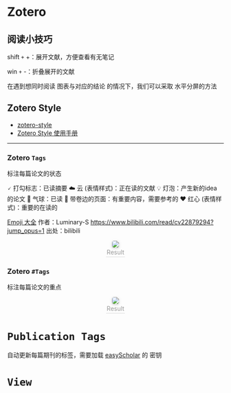 
# Zotero 
## 阅读小技巧
shift `+` +：展开文献，方便查看有无笔记

win `+` -：折叠展开的文献

在遇到想同时阅读 图表与对应的结论 的情况下，我们可以采取 水平分屏的方法
## Zotero Style
- [zotero-style](https://github.com/MuiseDestiny/zotero-style)
- [Zotero Style 使用手册](https://www.bilibili.com/video/BV1ss4y1E7sX/?t=776&vd_source=ae16ff6478eb15c1b87880540263910b)
--- 

### Zotero `Tags`
标注每篇论文的状态

🗸 打勾标志：已读摘要
☁️ 云 (表情样式)：正在读的文献
💡 灯泡：产生新的idea 的论文
🎈 气球：已读
📃 带卷边的页面：有重要内容，需要参考的
❤️ 红心 (表情样式)：重要的在读的 

[Emoji 大全](https://www.emojiall.com/zh-hans)
作者：Luminary-S https://www.bilibili.com/read/cv22879294?jump_opus=1 出处：bilibili

<center> 
	<img style="border-radius: 0.3125em; box-shadow: 0 2px 4px 0 rgba(34,36,38,.12),0 2px 10px 0 rgba(34,36,38,.08);" src="https://bu.dusays.com/2023/08/14/64d9ca161b89f.png">
	<br>
	<div style="color:orange; border-bottom: 1px solid #d9d9d9; 
	display: inline-block; 
	color: #999; 
	padding: 2px;">Result</div> 
 </center>

### Zotero `#Tags`
标注每篇论文的重点

<center> 
	<img style="border-radius: 0.3125em; box-shadow: 0 2px 4px 0 rgba(34,36,38,.12),0 2px 10px 0 rgba(34,36,38,.08);" src="https://bu.dusays.com/2023/08/14/64d9c9f0d3615.png">
	<br>
	<div style="color:orange; border-bottom: 1px solid #d9d9d9; 
	display: inline-block; 
	color: #999; 
	padding: 2px;">Result</div> 
 </center>

# `Publication Tags`
自动更新每篇期刊的标签，需要加载 [easyScholar](https://www.easyscholar.cc/console/user/open) 的 密钥

# `View`